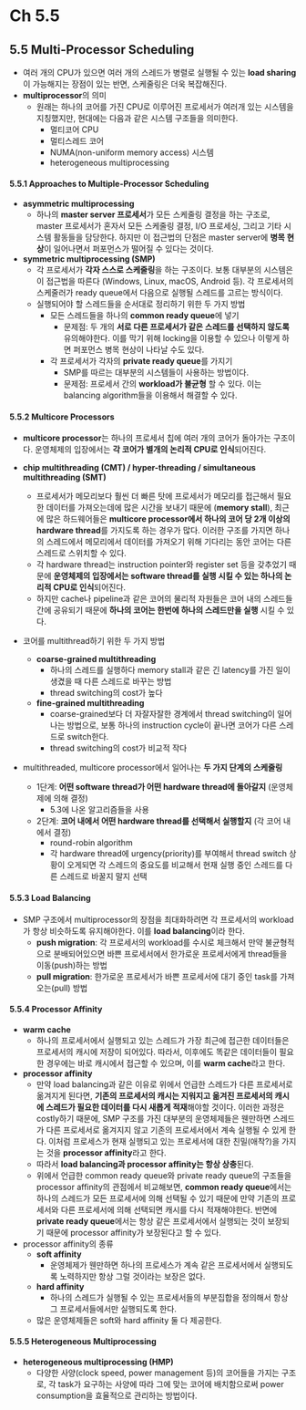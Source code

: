 # Ch 5.5

## 5.5 Multi-Processor Scheduling

- 여러 개의 CPU가 있으면 여러 개의 스레드가 병렬로 실행될 수 있는 **load sharing**이 가능해지는 장점이 있는 반면, 스케줄링은 더욱 복잡해진다.
- **multiprocessor**의 의미
  - 원래는 하나의 코어를 가진 CPU로 이루어진 프로세서가 여러개 있는 시스템을 지칭했지만, 현대에는 다음과 같은 시스템 구조들을 의미한다.
    - 멀티코어 CPU
    - 멀티스레드 코어
    - NUMA(non-uniform memory access) 시스템
    - heterogeneous multiprocessing



#### 5.5.1 Approaches to Multiple-Processor Scheduling

- **asymmetric multiprocessing** 
  - 하나의 **master server 프로세서**가 모든 스케줄링 결정을 하는 구조로, master 프로세서가 혼자서 모든 스케줄링 결정, I/O 프로세싱, 그리고 기타 시스템 활동들을 담당한다. 하지만 이 접근법의 단점은 master server에 **병목 현상**이 일어나면서 퍼포먼스가 떨어질 수 있다는 것이다. 
- **symmetric multiprocessing (SMP)**
  - 각 프로세서가 **각자 스스로 스케줄링**을 하는 구조이다. 보통 대부분의 시스템은 이 접근법을 따른다 (Windows, Linux, macOS, Android 등). 각 프로세서의 스케줄러가 ready queue에서 다음으로 실행될 스레드를 고르는 방식이다.
  - 실행되어야 할 스레드들을 순서대로 정리하기 위한 두 가지 방법
    - 모든 스레드들을 하나의 **common ready queue**에 넣기
      - 문제점: 두 개의 **서로 다른 프로세서가 같은 스레드를 선택하지 않도록** 유의해야한다. 이를 막기 위해 locking을 이용할 수 있으나 이렇게 하면 퍼포먼스 병목 현상이 나타날 수도 있다.
    - 각 프로세서가 각자의 **private ready queue**를 가지기
      - SMP를 따르는 대부분의 시스템들이 사용하는 방법이다.
      - 문제점: 프로세서 간의 **workload가 불균형** 할 수 있다. 이는 balancing algorithm들을 이용해서 해결할 수 있다.



#### 5.5.2 Multicore Processors

- **multicore processor**는 하나의 프로세서 칩에 여러 개의 코어가 돌아가는 구조이다. 운영체제의 입장에서는 **각 코어가 별개의 논리적 CPU로 인식**되어진다.



- **chip multithreading (CMT) / hyper-threading / simultaneous multithreading (SMT)**

  - 프로세서가 메모리보다 훨씬 더 빠른 탓에 프로세서가 메모리를 접근해서 필요한 데이터를 가져오는데에 많은 시간을 보내기 때문에 (**memory stall**), 최근에 많은 하드웨어들은 **multicore processor에서 하나의 코어 당 2개 이상의 hardware thread**를 가지도록 하는 경우가 많다. 이러한 구조를 가지면 하나의 스레드에서 메모리에서 데이터를 가져오기 위해 기다리는 동안 코어는 다른 스레드로 스위치할 수 있다. 
  - 각 hardware thread는 instruction pointer와 register set 등을 갖추었기 때문에 **운영체제의 입장에서는 software thread를 실행 시킬 수 있는 하나의 논리적 CPU로 인식**되어진다.
  - 하지만 cache나 pipeline과 같은 코어의 물리적 자원들은 코어 내의 스레드들 간에 공유되기 때문에 **하나의 코어는 한번에 하나의 스레드만을 실행** 시킬 수 있다.

  

- 코어를 multithread하기 위한 두 가지 방법

  - **coarse-grained multithreading**
    - 하나의 스레드를 실행하다 memory stall과 같은 긴 latency를 가진 일이 생겼을 때 다른 스레드로 바꾸는 방법
    - thread switching의 cost가 높다
  - **fine-grained multithreading**
    - coarse-grained보다 더 자잘자잘한 경계에서 thread switching이 일어나는 방법으로, 보통 하나의 instruction cycle이 끝나면 코어가 다른 스레드로 switch한다.
    - thread switching의 cost가 비교적 작다



- multithreaded, multicore processor에서 일어나는 **두 가지 단계의 스케줄링**
  - 1단계: **어떤 software thread가 어떤 hardware thread에 돌아갈지** (운영체제에 의해 결정)
    - 5.3에 나온 알고리즘들을 사용
  - 2단계: **코어 내에서 어떤 hardware thread를 선택해서 실행할지** (각 코어 내에서 결정)
    - round-robin algorithm
    - 각 hardware thread에 urgency(priority)를 부여해서 thread switch 상황이 오게되면 각 스레드의 중요도를 비교해서 현재 실행 중인 스레드를 다른 스레드로 바꿀지 말지 선택



#### 5.5.3 Load Balancing

- SMP 구조에서 multiprocessor의 장점을 최대화하려면 각 프로세서의 workload가 항상 비슷하도록 유지해야한다. 이를 **load balancing**이라 한다.
  - **push migration**: 각 프로세서의 workload를 수시로 체크해서 만약 불균형적으로 분배되어있으면 바쁜 프로세서에서 한가로운 프로세서에게 thread들을 이동(push)하는 방법
  - **pull migration**: 한가로운 프로세서가 바쁜 프로세서에 대기 중인 task를 가져오는(pull) 방법



#### 5.5.4 Processor Affinity

- **warm cache**
  - 하나의 프로세서에서 실행되고 있는 스레드가 가장 최근에 접근한 데이터들은 프로세서의 캐시에 저장이 되어있다. 따라서, 이후에도 똑같은 데이터들이 필요한 경우에는 바로 캐시에서 접근할 수 있으며, 이를 **warm cache**라고 한다.
- **processor affinity**
  - 만약 load balancing과 같은 이유로 위에서 언급한 스레드가 다른 프로세서로 옮겨지게 된다면, **기존의 프로세서의 캐시는 지워지고 옮겨진 프로세서의 캐시에 스레드가 필요한 데이터를 다시 새롭게 적재**해야할 것이다. 이러한 과정은 costly하기 때문에, SMP 구조를 가진 대부분의 운영체제들은 웬만하면 스레드가 다른 프로세서로 옮겨지지 않고 기존의 프로세서에서 계속 실행될 수 있게 한다. 이처럼 프로세스가 현재 실행되고 있는 프로세서에 대한 친밀(애착?)을 가지는 것을 **processor affinity**라고 한다.
  - 따라서 **load balancing과 processor affinity는 항상 상충**된다.
  - 위에서 언급한 common ready queue와 private ready queue의 구조들을 processor affinity의 관점에서 비교해보면, **common ready queue**에서는 하나의 스레드가 모든 프로세서에 의해 선택될 수 있기 때문에 만약 기존의 프로세서와 다른 프로세서에 의해 선택되면 캐시를 다시 적재해야한다. 반면에 **private ready queue**에서는 항상 같은 프로세서에서 실행되는 것이 보장되기 때문에 processor affinity가 보장된다고 할 수 있다.
- processor affinity의 종류
  - **soft affinity**
    - 운영체제가 웬만하면 하나의 프로세스가 계속 같은 프로세서에서 실행되도록 노력하지만 항상 그럴 것이라는 보장은 없다.
  - **hard affinity**
    - 하나의 스레드가 실행될 수 있는 프로세서들의 부분집합을 정의해서 항상 그 프로세서들에서만 실행되도록 한다.
  - 많은 운영체제들은 soft와 hard affinity 둘 다 제공한다.



#### 5.5.5 Heterogeneous Multiprocessing

- **heterogeneous multiprocessing (HMP)**
  - 다양한 사양(clock speed, power management 등)의 코어들을 가지는 구조로, 각 task가 요구하는 사양에 따라 그에 맞는 코어에 배치함으로써 power consumption을 효율적으로 관리하는 방법이다.

